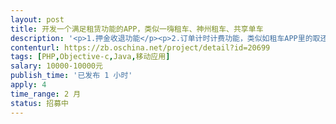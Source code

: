 ```yaml
---                
layout: post       
title: 开发一个满足租赁功能的APP，类似一嗨租车、神州租车、共享单车           
description: '<p>1.押金收退功能</p><p>2.订单计时计费功能，类似如租车APP里的取还车地点及时间。</p><p>3.订单完成后总结算。</p><p>4.开发基于微信公众平台的微信商城或APP应用</p>'     
contenturl: https://zb.oschina.net/project/detail?id=20699      
tags: [PHP,Objective-c,Java,移动应用]            
salary: 10000-10000元          
publish_time: '已发布 1 小时'         
apply: 4                   
time_range: 2 月              
status: 招募中                  
---                 
```

